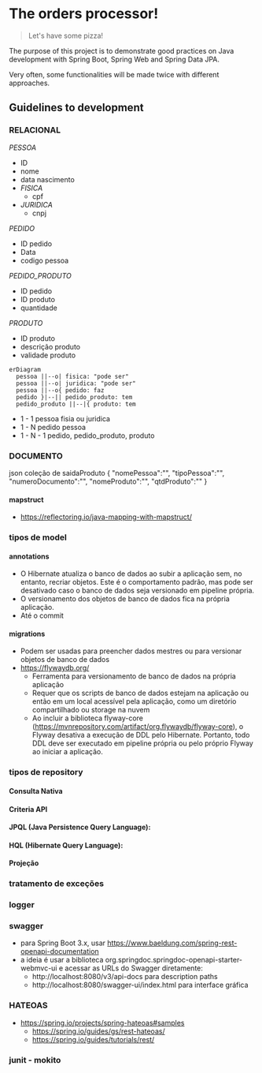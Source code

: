 # The orders processor!
>Let's have some pizza!

The purpose of this project is to demonstrate good practices on Java development with Spring Boot, Spring Web and Spring Data JPA.

Very often, some functionalities will be made twice with different approaches.

## Guidelines to development

### RELACIONAL 
*PESSOA*
- ID
- nome
- data nascimento
- *FISICA* 
  - cpf
- *JURIDICA*
  - cnpj

*PEDIDO*
- ID pedido
- Data
- codigo pessoa

*PEDIDO_PRODUTO*
- ID pedido
- ID produto
- quantidade

*PRODUTO*
- ID produto
- descrição produto
- validade produto

```mermaid
erDiagram
  pessoa ||--o| fisica: "pode ser"
  pessoa ||--o| juridica: "pode ser" 
  pessoa ||--o{ pedido: faz
  pedido }|--|| pedido_produto: tem
  pedido_produto ||--|{ produto: tem
```
- 1 - 1 pessoa fisia ou juridica
- 1 - N pedido pessoa
- 1 - N - 1 pedido, pedido_produto, produto

### DOCUMENTO
json coleção de saidaProduto
{
  "nomePessoa":"",
  "tipoPessoa":"",
  "numeroDocumento":"",
  "nomeProduto":"",
  "qtdProduto":""
}
#### mapstruct
- https://reflectoring.io/java-mapping-with-mapstruct/

### tipos de model
#### annotations
- O Hibernate atualiza o banco de dados ao subir a aplicação sem, no entanto, recriar objetos. Este é o comportamento padrão, mas pode ser desativado caso o banco de dados seja versionado em pipeline própria.
- O versionamento dos objetos de banco de dados fica na própria aplicação.
- Até o commit 
#### migrations
- Podem ser usadas para preencher dados mestres ou para versionar objetos de banco de dados
- https://flywaydb.org/
  - Ferramenta para versionamento de banco de dados na própria aplicação
  - Requer que os scripts de banco de dados estejam na aplicação ou então em um local acessível pela aplicação, como um diretório compartilhado ou storage na nuvem
  - Ao incluir a biblioteca flyway-core (https://mvnrepository.com/artifact/org.flywaydb/flyway-core), o Flyway desativa a execução de DDL pelo Hibernate. Portanto, todo DDL deve ser executado em pipeline própria ou pelo próprio Flyway ao iniciar a aplicação.

### tipos de repository
#### Consulta Nativa
#### Criteria API
#### JPQL (Java Persistence Query Language):
#### HQL (Hibernate Query Language):
#### Projeção
### tratamento de exceções
### logger
### swagger
- para Spring Boot 3.x, usar https://www.baeldung.com/spring-rest-openapi-documentation
- a ideia é usar a biblioteca org.springdoc.springdoc-openapi-starter-webmvc-ui e acessar as URLs do Swagger diretamente:
  - http://localhost:8080/v3/api-docs para description paths
  - http://localhost:8080/swagger-ui/index.html para interface gráfica
### HATEOAS
- https://spring.io/projects/spring-hateoas#samples
  - https://spring.io/guides/gs/rest-hateoas/
  - https://spring.io/guides/tutorials/rest/
### junit - mokito